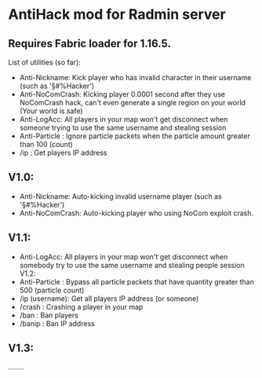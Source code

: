# AntiHack mod for Radmin server
## Requires Fabric loader for 1.16.5.
List of utilities (so far):
- Anti-Nickname: Kick player who has invalid character in their username (such as '§#%Hacker')
- Anti-NoComCrash: Kicking player 0.0001 second after they use NoComCrash hack, can't even generate a single region on your world (Your world is safe)
- Anti-LogAcc: All players in your map won't get disconnect when someone trying to use the same username and stealing session
- Anti-Particle : Ignore particle packets when the particle amount greater than 100 (count)
- /ip : Get players IP address
## V1.0:
- Anti-Nickname: Auto-kicking invalid username player (such as '§#%Hacker')
- Anti-NoComCrash: Auto-kicking player who using NoCom exploit crash.
## V1.1:
- Anti-LogAcc: All players in your map won't get disconnect when somebody try to use the same username and stealing people session
V1.2:
- Anti-Particle : Bypass all particle packets that have quantity greater than 500 (particle count)
- /ip (username): Get all players IP address (or someone)
- /crash : Crashing a player in your map
- /ban : Ban players
- /banip : Ban IP address
## V1.3:
........
